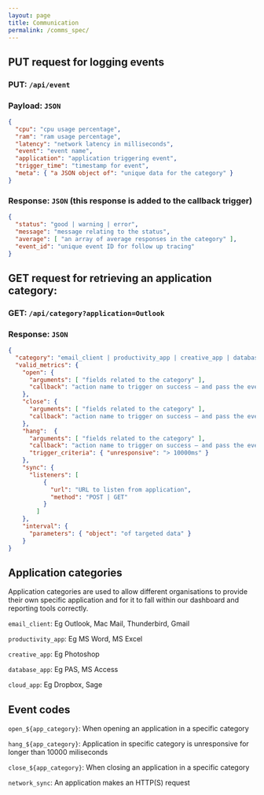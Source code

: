 ```yaml
---
layout: page
title: Communication
permalink: /comms_spec/
---
```


## PUT request for logging events

### PUT: `/api/event`

### Payload: `JSON`

```JSON
{
  "cpu": "cpu usage percentage",
  "ram": "ram usage percentage",
  "latency": "network latency in milliseconds",
  "event": "event name",
  "application": "application triggering event",
  "trigger_time": "timestamp for event",
  "meta": { "a JSON object of": "unique data for the category" }
}
```

### Response: `JSON` (this response is added to the callback trigger)

```JSON
{
  "status": "good | warning | error",
  "message": "message relating to the status",
  "average": [ "an array of average responses in the category" ],
  "event_id": "unique event ID for follow up tracing"
}
```

## GET request for retrieving an application category:

### GET: `/api/category?application=Outlook`

### Response: `JSON`

```JSON
{
  "category": "email_client | productivity_app | creative_app | database_app | cloud_app",
  "valid_metrics": {
    "open": {
      "arguments": [ "fields related to the category" ],
      "callback": "action name to trigger on success – and pass the event response"
    },
    "close": {
      "arguments": [ "fields related to the category" ],
      "callback": "action name to trigger on success – and pass the event response"
    },
    "hang":  {
      "arguments": [ "fields related to the category" ],
      "callback": "action name to trigger on success – and pass the event response",
      "trigger_criteria": { "unresponsive": "> 10000ms" }
    },
    "sync": {
      "listeners": [
          {
            "url": "URL to listen from application",
            "method": "POST | GET"
          }
        ]
    },
    "interval": {
      "parameters": { "object": "of targeted data" }
    }
}
```

## Application categories

Application categories are used to allow different organisations to provide their own specific application and for it to fall within our dashboard and reporting tools correctly.

`email_client`: Eg Outlook, Mac Mail, Thunderbird, Gmail

`productivity_app`: Eg MS Word, MS Excel

`creative_app`: Eg Photoshop

`database_app`: Eg PAS, MS Access

`cloud_app`: Eg Dropbox, Sage

## Event codes

`open_${app_category}`: When opening an application in a specific category

`hang_${app_category}`: Application in specific category is unresponsive for longer than 10000 miliseconds

`close_${app_category}`: When closing an application in a specific category

`network_sync`: An application makes an HTTP(S) request
